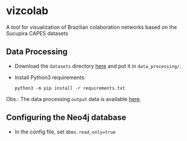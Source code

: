 # vizcolab
A tool for visualization of Brazilian colaboration networks based on the Sucupira CAPES datasets


## Data Processing

- Download the `datasets` directory [here](https://infufrgsbr-my.sharepoint.com/:f:/g/personal/esfischer_inf_ufrgs_br/Esnbvcy5TtxBmFiWG9IQt1oBYyfkXbYrT5yyZR6hr3I6eA?e=oEJHtN) and put it in `data_processing/`.

- Install Python3 requirements:

  `python3 -m pip install -r requirements.txt`

Obs.: The data processing `output` data is available [here](https://infufrgsbr-my.sharepoint.com/:f:/g/personal/esfischer_inf_ufrgs_br/Es5ZjLLTQWBCiGga9H9SEcwBvH5ib51tivmgiFxYSVeRsg?e=dPvcqw).

## Configuring the Neo4j database

- In the config file, set `dbms.read_only=true`
